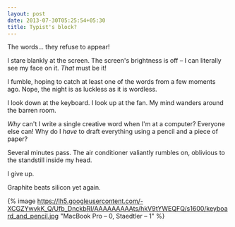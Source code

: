 ```yaml
---
layout: post
date: 2013-07-30T05:25:54+05:30
title: Typist's block?
---
```


The words… they refuse to appear!

I stare blankly at the screen. The screen's brightness is off – I can literally see my face on it. *That* must be it!

I fumble, hoping to catch at least one of the words from a few moments ago. Nope, the night is as luckless as it is wordless.

I look down at the keyboard. I look up at the fan. My mind wanders around the barren room.

*Why* can't I write a single creative word when I'm at a computer? Everyone else can! Why do I *have* to draft everything using a pencil and a piece of paper?

Several minutes pass. The air conditioner valiantly rumbles on, oblivious to the standstill inside my head.

I give up.

Graphite beats silicon yet again.

{% image https://lh5.googleusercontent.com/-XCGZYwvkK_Q/Ufb_DnckbRI/AAAAAAAAAts/hkV9tYWEQFQ/s1600/keyboard_and_pencil.jpg "MacBook Pro – 0, Staedtler – 1" %}